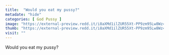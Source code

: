 ```yaml
---
title:  "Would you eat my pussy?"
metadate: "hide"
categories: [ God Pussy ]
image: "https://external-preview.redd.it/i8aXMd1ilZUR55Xt-PP9zm95Lw8Wz4gTBABi7Bj0xBg.jpg?auto=webp&s=d9fa520d467b75432e36286ea33ff7191a6dd009"
thumb: "https://external-preview.redd.it/i8aXMd1ilZUR55Xt-PP9zm95Lw8Wz4gTBABi7Bj0xBg.jpg?width=1080&crop=smart&auto=webp&s=8148663a817aa610e8152d4a89ae82a264eb722f"
visit: ""
---
```

Would you eat my pussy?
